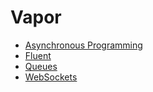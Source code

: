 # Vapor

* [Asynchronous Programming](https://github.com/YIshihara11201/iOSTips/blob/main/Vapor/AsynchronousProgramming.md)
* [Fluent](https://github.com/YIshihara11201/iOSTips/blob/main/Vapor/Fluent.md)
* [Queues](https://github.com/YIshihara11201/iOSTips/blob/main/Vapor/Queues.md)
* [WebSockets](https://github.com/YIshihara11201/iOSTips/blob/main/Vapor/WebSockets.md)
